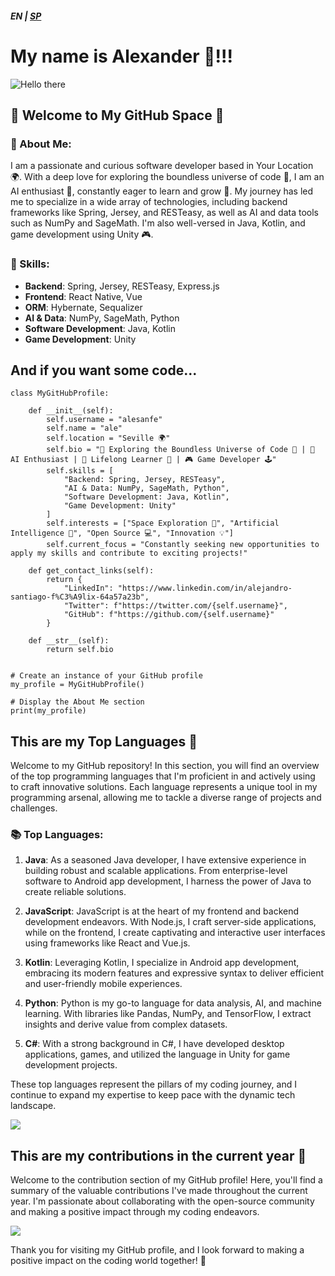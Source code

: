 ##### EN | [SP](SPANISH.md)
# My name is Alexander 👋!!!

![Hello there](https://media0.giphy.com/media/3ornk57KwDXf81rjWM/giphy.gif?cid=82a1493b4f97leg0hcghyljs1vnnyd8a9z74nm0sg1c3k2vq&ep=v1_gifs_search&rid=giphy.gif&ct=g)

## 🚀 Welcome to My GitHub Space 🌌

### 🔭 About Me:
I am a passionate and curious software developer based in Your Location 🌍. With a deep love for exploring the boundless universe of code 🚀, I am an AI enthusiast 🧠, constantly eager to learn and grow 🌱. My journey has led me to specialize in a wide array of technologies, including backend frameworks like Spring, Jersey, and RESTeasy, as well as AI and data tools such as NumPy and SageMath. I'm also well-versed in Java, Kotlin, and game development using Unity 🎮.

### 🔧 Skills:
- **Backend**: Spring, Jersey, RESTeasy, Express.js
- **Frontend**: React Native, Vue
- **ORM**: Hybernate, Sequalizer
- **AI & Data**: NumPy, SageMath, Python
- **Software Development**: Java, Kotlin
- **Game Development**: Unity

## And if you want some code...

```
class MyGitHubProfile:

    def __init__(self):
        self.username = "alesanfe"
        self.name = "ale"
        self.location = "Seville 🌍"
        self.bio = "🚀 Exploring the Boundless Universe of Code 🌌 | 🧠 AI Enthusiast | 🌱 Lifelong Learner 🌱 | 🎮 Game Developer 🕹️"
        self.skills = [
            "Backend: Spring, Jersey, RESTeasy",
            "AI & Data: NumPy, SageMath, Python",
            "Software Development: Java, Kotlin",
            "Game Development: Unity"
        ]
        self.interests = ["Space Exploration 🚀", "Artificial Intelligence 🤖", "Open Source 💻", "Innovation 💡"]
        self.current_focus = "Constantly seeking new opportunities to apply my skills and contribute to exciting projects!"

    def get_contact_links(self):
        return {
            "LinkedIn": "https://www.linkedin.com/in/alejandro-santiago-f%C3%A9lix-64a57a23b",
            "Twitter": f"https://twitter.com/{self.username}",
            "GitHub": f"https://github.com/{self.username}"
        }

    def __str__(self):
        return self.bio


# Create an instance of your GitHub profile
my_profile = MyGitHubProfile()

# Display the About Me section
print(my_profile)
```

## This are my Top Languages 🌟

Welcome to my GitHub repository! In this section, you will find an overview of the top programming languages that I'm proficient in and actively using to craft innovative solutions. Each language represents a unique tool in my programming arsenal, allowing me to tackle a diverse range of projects and challenges.

### 📚 Top Languages:
1. **Java**: As a seasoned Java developer, I have extensive experience in building robust and scalable applications. From enterprise-level software to Android app development, I harness the power of Java to create reliable solutions.

2. **JavaScript**: JavaScript is at the heart of my frontend and backend development endeavors. With Node.js, I craft server-side applications, while on the frontend, I create captivating and interactive user interfaces using frameworks like React and Vue.js.

3. **Kotlin**: Leveraging Kotlin, I specialize in Android app development, embracing its modern features and expressive syntax to deliver efficient and user-friendly mobile experiences.

4. **Python**: Python is my go-to language for data analysis, AI, and machine learning. With libraries like Pandas, NumPy, and TensorFlow, I extract insights and derive value from complex datasets.

5. **C#**: With a strong background in C#, I have developed desktop applications, games, and utilized the language in Unity for game development projects.

These top languages represent the pillars of my coding journey, and I continue to expand my expertise to keep pace with the dynamic tech landscape.

![](http://github-profile-summary-cards.vercel.app/api/cards/repos-per-language?username=alesanfe&theme=default)

## This are my contributions in the current year 📅

Welcome to the contribution section of my GitHub profile! Here, you'll find a summary of the valuable contributions I've made throughout the current year. I'm passionate about collaborating with the open-source community and making a positive impact through my coding endeavors.

![](http://github-profile-summary-cards.vercel.app/api/cards/profile-details?username=alesanfe&theme=default)

Thank you for visiting my GitHub profile, and I look forward to making a positive impact on the coding world together! 🌈
